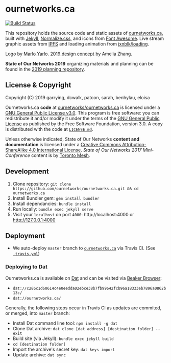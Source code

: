 # ournetworks.ca

[![Build Status](https://travis-ci.org/ournetworks/ournetworks.ca.svg?branch=master)](https://travis-ci.org/ournetworks/ournetworks.ca)

This repository holds the source code and static assets of [ournetworks.ca](http://ournetworks.ca), built with [Jekyll](https://jekyllrb.com/), [Normalize.css](http://necolas.github.io/normalize.css/), and icons from [Font Awesome](http://fontawesome.io/). Live stream graphic assets from [IPFS](https://github.com/ipfs/artwork) and loading animation from [jxnblk/loading](https://github.com/jxnblk/loading).

Logo by [Marlo Yarlo](http://www.marloyarlo.com/). [2019 design concept](https://github.com/ournetworks/artwork) by Amelia Zhang.

**State of Our Networks 2019** organizing materials and planning can be found in the [2019 planning repository](https://github.com/ournetworks/2019).

## License & Copyright

Copyright (C) 2019 garrying, dcwalk, patcon, sarah, benhylau, eloisa

Ournetworks.ca **code** at [ournetworks/ournetworks.ca](https://github.com/ournetworks/ournetworks.ca/) is licensed under a [GNU General Public License v3.0](https://www.gnu.org/licenses/gpl.html). This program is free software: you can redistribute it and/or modify it under the terms of the [GNU General Public License](https://www.gnu.org/licenses/gpl.html) as published by the Free Software Foundation, version 3.0. A copy is distributed with the code at [`LICENSE.md`](./LICENSE.md).

Unless otherwise indicated, State of Our Networks **content and documentation** is licensed under a [Creative Commons Attribution-ShareAlike 4.0 International License](http://creativecommons.org/licenses/by-sa/4.0/). _State of Our Networks 2017 Mini-Conference_ content is by [Toronto Mesh](https://tomesh.net/).

## Development
1. Clone repository: `git clone https://github.com/ournetworks/ournetworks.ca.git && cd ournetworks.ca`
2. Install Bundler gem: `gem install bundler`
3. Install dependancies: `bundle install`
4. Run locally: `bundle exec jekyll serve`
5. Visit your `localhost` on port `4000`: http://localhost:4000 or http://127.0.0.1:4000

## Deployment

- We auto-deploy `master` branch to
  [`ournetworks.ca`](https://ournetworks.ca) via Travis CI.
  (See [`.travis.yml`](https://github.com/ournetworks/ournetworks.ca/blob/master/.travis.yml#L22-L30))

### Deploying to Dat

Ournetworks.ca is avaliable on [Dat](https://dat.foundation/) and can be visited via [Beaker Browser](https://beakerbrowser.com/):
- `dat://c286c1d60614c4e0eedda02ebce38b7fb99642fcb96a18333eb7896a0862b13c/`
- `dat://ournetworks.ca/`

Generally, the following steps occur in Travis CI as updates are commited, or merged, into `master` branch:
- Install Dat command line tool: `npm install -g dat`
- Clone Dat archive: `dat clone [dat address] [destination folder] --exit`
- Build site (via Jekyll): `bundle exec jekyll build`
- `cd [destination folder]`
- Import the archive's secret key: `dat keys import`
- Update archive: `dat sync`
